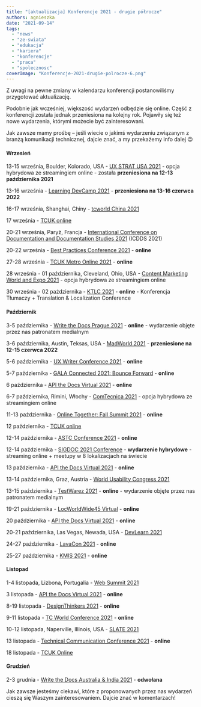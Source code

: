 ```yaml
---
title: "[aktualizacja] Konferencje 2021 - drugie półrocze"
authors: agnieszka
date: "2021-09-14"
tags:
  - "news"
  - "ze-swiata"
  - "edukacja"
  - "kariera"
  - "konferencje"
  - "praca"
  - "spolecznosc"
coverImage: "Konferencje-2021-drugie-polrocze-6.png"
---
```


Z uwagi na pewne zmiany w kalendarzu konferencji postanowiliśmy przygotować
aktualizację.

<!--truncate-->

Podobnie jak wcześniej, większość wydarzeń odbędzie się online. Część z
konferencji została jednak przeniesiona na kolejny rok. Pojawiły się też nowe
wydarzenia, którymi możecie być zainteresowani.

Jak zawsze mamy prośbę – jeśli wiecie o jakimś wydarzeniu związanym z branżą
komunikacji technicznej, dajcie znać, a my przekażemy info dalej 😉

#### Wrzesień

13-15 września, Boulder, Kolorado, USA -
[UX STRAT USA 2021](https://uxstrat.com/usa/) - opcja hybrydowa ze streamingiem
online - została **przeniesiona na 12-13 października 2021**

13-16 września - [Learning DevCamp 2021](http://learningdevcamp.com/) -
**przeniesiona na 13-16 czerwca 2022**

16-17 września, Shanghai, Chiny -
[tcworld China 2021](https://www.tcworld-china.cn/en/)

17 września - [TCUK online](http://technicalcommunicationuk.com/?p=10349)

20-21 września, Paryż, Francja -
[International Conference on Documentation and Documentation Studies 2021](https://waset.org/documentation-and-documentation-studies-conference-in-september-2021-in-paris)
(ICDDS 2021)

20-22 września -
[Best Practices Conference 2021](https://bp.infomanagementcenter.com/) -
**online**

27-28 września -
[TCUK Metro Online 2021](http://technicalcommunicationuk.com/?p=10337) -
**online**

28 września - 01 października, Cleveland, Ohio, USA -
[Content Marketing World and Expo 2021](https://www.contentmarketingworld.com/) -
opcja hybrydowa ze streamingiem online

30 września - 02 października -
[KTLC 2021](https://www.konferencjatlumaczy.pl/) - **online** - Konferencja
Tłumaczy + Translation & Localization Conference

#### Październik

3-5 października -
[Write the Docs Prague 2021](https://www.writethedocs.org/conf/prague/2021/) -
**online** - wydarzenie objęte przez nas patronatem medialnym

3-6 października, Austin, Teksas, USA -
[MadWorld 2021](https://www.madcapsoftware.com/madworld-conferences/madworld-2021/)
- **przeniesione na 12-15 czerwca 2022**

5-6 października -
[UX Writer Conference 2021](https://uxwriterconference.com/) - **online**

5-7 października -
[GALA Connected 2021: Bounce Forward](https://www.gala-global.org/conferences/gala-connected-2021-bounce-forward)
\- **online**

6 października -
[API the Docs Virtual 2021](https://apithedocs.org/virtual-2021) - **online**

6-7 października, Rimini, Włochy -
[ComTecnica 2021](https://www.comtecnica.eu/en/) - opcja hybrydowa ze
streamingiem online

11-13 października -
[Online Together: Fall Summit 2021](https://aneventapart.com/event/fall-summit-2021) -
**online**

12 października - [TCUK online](http://technicalcommunicationuk.com/?p=10361)

12-14 października -
[ASTC Conference 2021](https://www.astc.org.au/astc-conference-2021) -
**online**

12-14 października -
[SIGDOC 2021 Conference](https://sigdoc.acm.org/conference/2021/) - **wydarzenie
hybrydowe** - streaming online + meetupy w 8 lokalizacjach na świecie

13 października -
[API the Docs Virtual 2021](https://apithedocs.org/virtual-2021) - **online**

13-14 października, Graz, Austria -
[World Usability Congress 2021](https://worldusabilitycongress.com/)

13-15 października - [TestWarez 2021](https://www.testwarez.pl/) - **online** -
wydarzenie objęte przez nas patronatem medialnym

19-21 października - [LocWorldWide45 Virtual](https://locworld.com/) -
**online**

20 października -
[API the Docs Virtual 2021](https://apithedocs.org/virtual-2021) - **online**

20-21 października, Las Vegas, Newada, USA -
[DevLearn 2021](https://devlearn.com/)

24-27 października - [LavaCon 2021](https://lavacon.org/) - **online**

25-27 października - [KMIS 2021](http://www.kmis.ic3k.org/) - **online**

#### Listopad

1-4 listopada, Lizbona, Portugalia - [Web Summit 2021](https://websummit.com/)

3 listopada - [API the Docs Virtual 2021](https://apithedocs.org/virtual-2021) -
**online**

8-19 listopada -
[DesignThinkers 2021](https://pheedloop.com/designthinkers/site/) - **online**

9-11 listopada -
[TC World Conference 2021](https://tcworldconference.tekom.de/) - **online**

10-12 listopada, Naperville, Illinois, USA -
[SLATE 2021](https://www.slategroup.org/conference)

13 listopada -
[Technical Communication Conference 2021](https://www.softserveinc.com/en-us/events/technical-communication-conference-2021) -
**online**

18 listopada - [TCUK Online](http://technicalcommunicationuk.com/?p=10437)

#### Grudzień

2-3 grudnia -
[Write the Docs Australia & India 2021](https://www.writethedocs.org/conf/australia/2021/) -
**odwołana**

Jak zawsze jesteśmy ciekawi, które z proponowanych przez nas wydarzeń cieszą się
Waszym zainteresowaniem. Dajcie znać w komentarzach!
